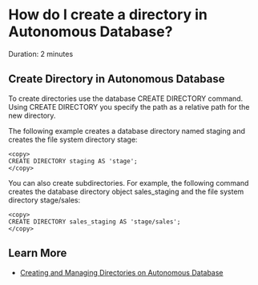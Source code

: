 # How do I create a directory in Autonomous Database?
Duration: 2 minutes

## Create Directory in Autonomous Database

To create directories use the database CREATE DIRECTORY command. Using CREATE DIRECTORY you specify the path as a relative path for the new directory.

The following example creates a database directory named staging and creates the file system directory stage:
```
<copy>
CREATE DIRECTORY staging AS 'stage';
</copy>
```

You can also create subdirectories. For example, the following command creates the database directory object sales_staging and the file system directory stage/sales:
```
<copy>
CREATE DIRECTORY sales_staging AS 'stage/sales';
</copy>
```


## Learn More

* [Creating and Managing Directories on Autonomous Database](https://docs.oracle.com/en/cloud/paas/autonomous-database/adbsa/create-directory.html#GUID-4DE91325-5D60-49E8-8D82-159AAA8994D2)
